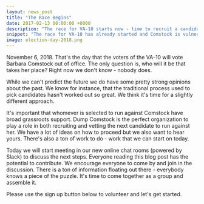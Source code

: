 ```yaml
---
layout: news_post
title: "The Race Begins"
date: 2017-02-13 00:00:00 +0000
description: "The race for VA-10 starts now - time to recruit a candidate"
snippet: "The race for VA-10 has already started and Comstock is vulnerable and running scared. It\'s time to recruit a candidate."
image: election-day-2018.png
---
```

November 6, 2018. That's the day that the voters of the VA-10 will vote Barbara Comstock out of office. The only question is, who will it be that takes her place? Right now we don't know - nobody does.

While we can't predict the future we do have some pretty strong opinions about the past. We know for instance, that the traditional process used to pick candidates hasn't worked out so great. We think it's time for a slightly different approach.

It's important that whomever is selected to run against Comstock have broad grassroots support. Dump Comstock is the perfect organization to play a role in both recruiting and vetting the next candidate to run against her. We have a lot of ideas on how to proceed but we also want to hear yours. There's also a ton of work to do - work that we can start on today.

Today we will start meeting in our new online chat rooms (powered by Slack) to discuss the next steps. Everyone reading this blog post has the potential to contribute. We encourage everyone to come by and join in the discussion. There is a ton of information floating out there - everybody knows a piece of the puzzle. It's time to come together as a group and assemble it.

Please use the sign up button below to volunteer and let's get started.
